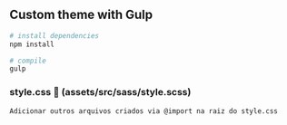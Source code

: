 ## Custom theme with Gulp

``` bash
# install dependencies
npm install

# compile
gulp
```

### style.css  :file_folder: (assets/src/sass/style.scss)

```
Adicionar outros arquivos criados via @import na raiz do style.css
```
